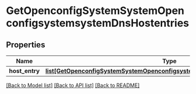# GetOpenconfigSystemSystemOpenconfigsystemsystemDnsHostentries

## Properties
Name | Type | Description | Notes
------------ | ------------- | ------------- | -------------
**host_entry** | [**list[GetOpenconfigSystemSystemOpenconfigsystemsystemDnsHostentriesHostentry]**](GetOpenconfigSystemSystemOpenconfigsystemsystemDnsHostentriesHostentry.md) |  | [optional] 

[[Back to Model list]](../README.md#documentation-for-models) [[Back to API list]](../README.md#documentation-for-api-endpoints) [[Back to README]](../README.md)


